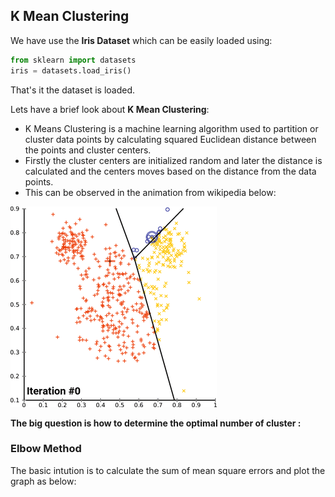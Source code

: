 ## K Mean Clustering
We have use the **Iris Dataset** which can be easily loaded using:
```python
from sklearn import datasets
iris = datasets.load_iris()
```
That's it the dataset is loaded.

Lets have a brief look about **K Mean Clustering**:

- K Means Clustering is a machine learning algorithm used to partition or cluster data points by calculating squared Euclidean distance between the points and cluster centers.
- Firstly the cluster centers are initialized random and later the distance is calculated and the centers moves based on the distance from the data points.
- This can be observed in the animation from wikipedia below:

![Animation](K-means_convergence.gif)

**The big question is how to determine the optimal number of cluster :**
### Elbow Method
The basic intution is to calculate the sum of mean square errors and plot the graph as below:

